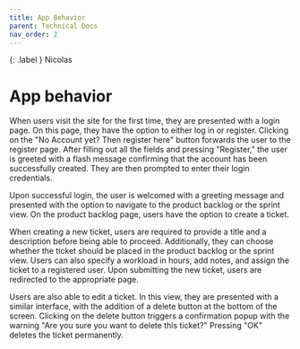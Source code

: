 ```yaml
---
title: App Behavior
parent: Technical Docs
nav_order: 2
---
```


{: .label }
Nicolas

# App behavior

When users visit the site for the first time, they are presented with a login page. On this page, they have the option to either log in or register. Clicking on the "No Account yet? Then register here" button forwards the user to the register page. After filling out all the fields and pressing "Register," the user is greeted with a flash message confirming that the account has been successfully created. They are then prompted to enter their login credentials.

Upon successful login, the user is welcomed with a greeting message and presented with the option to navigate to the product backlog or the sprint view. On the product backlog page, users have the option to create a ticket.

When creating a new ticket, users are required to provide a title and a description before being able to proceed. Additionally, they can choose whether the ticket should be placed in the product backlog or the sprint view. Users can also specify a workload in hours, add notes, and assign the ticket to a registered user. Upon submitting the new ticket, users are redirected to the appropriate page.

Users are also able to edit a ticket. In this view, they are presented with a similar interface, with the addition of a delete button at the bottom of the screen. Clicking on the delete button triggers a confirmation popup with the warning "Are you sure you want to delete this ticket?" Pressing "OK" deletes the ticket permanently.